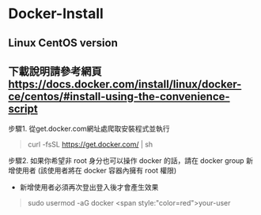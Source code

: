# Docker-Install
## Linux CentOS version
## 下載說明請參考網頁 https://docs.docker.com/install/linux/docker-ce/centos/#install-using-the-convenience-script

步驟1. 從get.docker.com網址處爬取安裝程式並執行
> curl -fsSL https://get.docker.com/ | sh

步驟2. 如果你希望非 root 身分也可以操作 docker 的話，請在 docker group 新增使用者 (該使用者將在 docker 容器內擁有 root 權限)
* 新增使用者必須再次登出登入後才會產生效果
> sudo usermod -aG docker <span style:"color=red">your-user</span>
